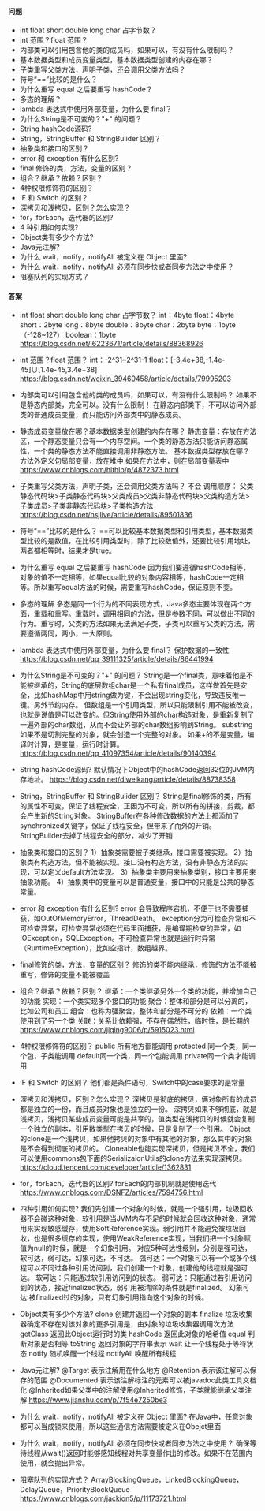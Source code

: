 #### 问题
+ int float short double long char 占字节数？
+ int 范围？float 范围？
+ 内部类可以引用包含他的类的成员吗，如果可以，有没有什么限制吗？
+ 基本数据类型和成员变量类型，基本数据类型创建的内存在哪？
+ 子类重写父类方法，声明子类，还会调用父类方法吗？
+ 符号“==”比较的是什么？
+ 为什么重写 equal 之后要重写 hashCode？
+ 多态的理解？
+ lambda 表达式中使用外部变量，为什么要 final？
+ 为什么String是不可变的？"+" 的问题？
+ String hashCode源码?
+ String，StringBuffer 和 StringBulider 区别？
+ 抽象类和接口的区别？
+ error 和 exception 有什么区别?
+ final 修饰的类，方法，变量的区别？
+ 组合？继承？依赖？区别？
+ 4种权限修饰符的区别？
+ IF 和 Switch 的区别？
+ 深拷贝和浅拷贝，区别？怎么实现？
+ for，forEach，迭代器的区别?
+ 4 种引用如何实现?
+ Object类有多少个方法?
+ Java元注解?
+ 为什么 wait，notify，notifyAll 被定义在 Object 里面?
+ 为什么 wait，notify，notifyAll 必须在同步快或者同步方法之中使用？
+ 阻塞队列的实现方式？

#### 答案

+ int float short double long char 占字节数？
int：4byte
float：4byte
short：2byte
long：8byte
double：8byte
char：2byte
byte：1byte（-128~127）
boolean：1byte
https://blog.csdn.net/i6223671/article/details/88368926


+ int 范围？float 范围？
int：-2^31~2^31-1
float：[-3.4e+38,-1.4e-45]∪[1.4e-45,3.4e+38]
https://blog.csdn.net/weixin_39460458/article/details/79995203


+ 内部类可以引用包含他的类的成员吗，如果可以，有没有什么限制吗？
如果不是静态内部类，完全可以。没有什么限制！ 在静态内部类下，不可以访问外部类的普通成员变量，而只能访问外部类中的静态成员。


+ 静态成员变量放在哪？基本数据类型创建的内存在哪？
静态变量：存放在方法区，一个静态变量只会有一个内存空间。一个类的静态方法只能访问静态属性，一个类的静态方法不能直接调用非静态方法。
基本数据类型存放在哪？
方法外定义句局部变量，放在堆中
如果在方法中，则在局部变量表中
https://www.cnblogs.com/hithlb/p/4872373.html


+ 子类重写父类方法，声明子类，还会调用父类方法吗？
不会
调用顺序：
父类静态代码块>子类静态代码块>父类成员>父类非静态代码块>父类构造方法>子类成员>子类非静态代码块>子类构造方法
https://blog.csdn.net/nsjlive/article/details/89501836


+ 符号“==”比较的是什么？
==可以比较基本数据类型和引用类型，基本数据类型比较的是数值，在比较引用类型时，除了比较数值外，还要比较引用地址，两者都相等时，结果才是true。


+ 为什么重写 equal 之后要重写 hashCode
因为我们要遵循hashCode相等，对象的值不一定相等，如果equal比较的对象内容相等，hashCode一定相等。所以重写equal方法的时候，需要重写hashCode，保证原则不变。


+ 多态的理解
多态是同一个行为的不同表现方式，Java多态主要体现在两个方面，重载和重写。重载时，调用相同的方法，但是参数不同，可以做出不同的行为。重写时，父类的方法如果无法满足子类，子类可以重写父类的方法，需要遵循两同，两小，一大原则。


+ lambda 表达式中使用外部变量，为什么要 final？
保护数据的一致性
https://blog.csdn.net/qq_39111325/article/details/86441994


+ 为什么String是不可变的？"+" 的问题？
String是一个final类，意味着他是不能被继承的，String的底层数组char是一个私有final成员，这样做首先是安全，比如hashMap中用string做为键，不会出现string变化，导致违反唯一键。另外节约内存。
但数组是一个引用类型，所以只能限制引用不能被改变，也就是说值是可以改变的。但String使用外部的char构造对象，是重新复制了一遍外部的char数组，从而不会让外部的char数组影响到String。
substring如果不是切割完整的对象，就会创造一个完整的对象。
如果+的不是变量，编译时计算，是变量，运行时计算。
https://blog.csdn.net/qq_41097354/article/details/90140394


+ String hashCode源码?
默认情况下Object中的hashCode返回32位的JVM内存地址。
https://blog.csdn.net/diweikang/article/details/88738358


+ String，StringBuffer 和 StringBulider 区别？
String是final修饰的类，所有的属性不可变，保证了线程安全，正因为不可变，所以所有的拼接，剪裁，都会产生新的String对象。
StringBuffer在各种修改数据的方法上都添加了synchronized关键字，保证了线程安全，但带来了而外的开销。
StringBuilder去掉了线程安全的部分，减少了开销


+ 抽象类和接口的区别？
1）抽象类需要被子类继承，接口需要被实现。
2）抽象类有构造方法，但不能被实现。接口没有构造方法，没有非静态方法的实现，可以定义default方法实现。
3）抽象类主要用来抽象类别，接口主要用来抽象功能。
4）抽象类中的变量可以是普通变量，接口中的只能是公共的静态常量。


+ error 和 exception 有什么区别?
error 会导致程序宕机，不便于也不需要捕获，如OutOfMemoryError，ThreadDeath。
exception分为可检查异常和不可检查异常，可检查异常必须在代码里面捕获，是编译期检查的异常，如IOException，SQLException。不可检查异常也就是运行时异常（RuntimeException），比如空指针，数组越界。


+ final修饰的类，方法，变量的区别？
修饰的类不能内继承，修饰的方法不能被重写，修饰的变量不能被覆盖


+ 组合？继承？依赖？区别？
继承：一个类继承另外一个类的功能，并增加自己的功能
实现：一个类实现多个接口的功能
聚合：整体和部分是可以分离的，比如公司和员工
组合：也称为强聚合，整体和部分是不可分的
依赖：一个类使用到了另一个类
关联：关系比依赖强，不存在偶然性，临时性，是长期的
https://www.cnblogs.com/jiqing9006/p/5915023.html


+ 4种权限修饰符的区别？
public 所有地方都能调用
protected 同一个类，同一个包，子类能调用
default同一个类，同一个包能调用
private同一个类才能调用


+ IF 和 Switch 的区别？
他们都是条件语句，Switch中的case要求的是常量


+ 深拷贝和浅拷贝，区别？怎么实现？
深拷贝是彻底的拷贝，俩对象所有的成员都是独立的一份，而且成员对象也是独立的一份。
深拷贝如果不够彻底，就是浅拷贝，浅拷贝某些成员变量可能是共享的，值类型在浅拷贝的时候就会复制一个独立的副本，引用数类型在拷贝的时候，只是复制了一个引用。
Object的clone是一个浅拷贝，如果他拷贝的对象中有其他的对象，那么其中的对象是不会得到彻底的拷贝的。
Cloneable也能实现深拷贝，但是拷贝不全，我们可以使用commons包下面的SerializaionUtils的clone方法来实现深拷贝。
https://cloud.tencent.com/developer/article/1362831


+ for，forEach，迭代器的区别?
forEach的内部机制就是使用迭代
https://www.cnblogs.com/DSNFZ/articles/7594756.html


+ 四种引用如何实现?
我们先创建一个对象的时候，就是一个强引用，垃圾回收器不会碰这种对象，软引用是当JVM内存不足的时候就会回收这种对象，通常用来实现敏感缓存，使用SoftReference实现。弱引用并不能避免被垃圾回收，也是很多缓存的实现，使用WeakReference实现，当我们把一个对象赋值为null的时候，就是一个幻象引用。
对应5种可达性级别，分别是强可达，软可达，弱可达，幻象可达，不可达。
强可达：一个对象可以有一个或多个线程可以不同过各种引用访问到，我们创建一个对象，创建他的线程就是强可达。
软可达：只能通过软引用访问到的状态。
弱可达：只能通过若引用访问到的状态，接近finalized状态，弱引用被清除的条件就是finalized。
幻象可达:被finalized过的对象，只有幻象引用指向这个对象的时候。


+ Object类有多少个方法?
clone 创建并返回一个对象的副本
finalize 垃圾收集器确定不存在对该对象的更多引用是，由对象的垃圾收集器调用次方法
getClass 返回此Object运行时的类
hashCode 返回此对象的哈希值
equal 判断对象是否相等
toString 返回对象的字符串表示
wait 让一个线程处于等待状态
notify 随机唤醒一个线程
notifyAll 唤醒所有线程


+ Java元注解?
@Target 表示注解用在什么地方
@Retention 表示该注解可以保存的范围
@Documented 表示该注解标注的元素可以被javadoc此类工具文档化
@Inherited如果父类中的注解使用@Inherited修饰，子类就能继承父类注解
https://www.jianshu.com/p/7f54e7250be3


+ 为什么 wait，notify，notifyAll 被定义在 Object 里面?
在Java中，任意对象都可以当成锁来使用，所以这些通信方法需要被定义在Obejct里面


+ 为什么 wait，notify，notifyAll 必须在同步快或者同步方法之中使用？
确保等待线程从wait()返回时能够感知线程对共享变量作出的修改。如果不在范围内使用，就会抛出异常。


+ 阻塞队列的实现方式？
ArrayBlockingQueue，LinkedBlockingQueue，DelayQueue，PriorityBlockQueue
https://www.cnblogs.com/jackion5/p/11173721.html



